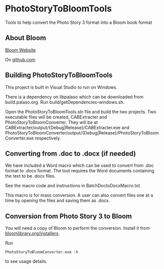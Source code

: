 # PhotoStoryToBloomTools

Tools to help convert the Photo Story 3 format into a Bloom book format

## About Bloom

[Bloom Website](https://bloomlibrary.org)

On [github.com](https://github.com/BloomBooks/BloomDesktop)

## Building PhotoStoryToBloomTools

This project is built in Visual Studio to run on Windows. 

There is a dependency on libpalaso which can be downloaded from build.palaso.org. Run build/getDependencies-windows.sh.

Open the PhotoStoryToBloomTools.sln file and build the two projects. Two executable files will be created, CABExtracter and PhotoStoryToBloomConverter. They will be at CABExtracter/output/{Debug|Release}/CABExtracter.exe and PhotoStoryToBloomConverter/output/{Debug|Release}/PhotoStoryToBloomConverter.exe respectively.

## Converting from .doc to .docx (if needed)

We have included a Word macro which can be used to convert from .doc format to .docx format. The tool requires the Word documents containing the text to be .docx files. 

See the macro code and instructions in BatchDoctoDocxMacro.txt.

This macro is for mass conversion. A user can also convert files one at a time by opening the files and saving them as .docx.

## Conversion from Photo Story 3 to Bloom

You will need a copy of Bloom to perform the conversion. Install it from [bloomlibrary.org/installers](https://bloomlibrary.org/installers).

Run
```
PhotoStoryToBloomConverter.exe -h
```
to see usage details. 
